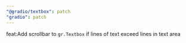 ```yaml
---
"@gradio/textbox": patch
"gradio": patch
---
```


feat:Add scrollbar to `gr.Textbox` if lines of text exceed lines in text area
